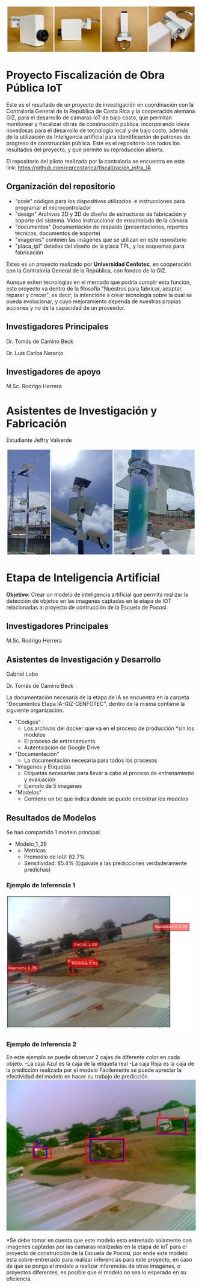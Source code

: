 ![camara IoT](https://github.com/Universidad-Cenfotec/Contraloria/blob/main/imagenes/header.JPG)
# Proyecto Fiscalización de Obra Pública IoT

Este es el resultado de un proyecto de investigación en coordinación con la Contraloría General de la República de Costa Rica y la cooperación alemana GIZ, para el desarrollo de cámaras IoT de bajo costo, que permitan monitorear y fiscalizar obras de construcción pública, incorporando ideas novedosas para el desarrollo de tecnología local y de bajo costo, además de la utilización de Inteligencia artificial para identificación de patrones de progreso de construcción pública. Este es el repositorio con todos los resultados del proyecto, y que permite su reproducción abierta.

El repositorio del piloto realizado por la contraloría se encuentra en este link:
https://github.com/cgrcostarica/fiscalizacion_infra_IA

## Organización del repositorio
- "code" códigos para los dispositivos utilizados. e instrucciones para programar el microcontrolador
- "design" Archivos 2D y 3D de diseño de estructuras de fabricación y soporte del sistema. Video instruccional de ensamblado de la cámara
- "documentos" Documentación de respaldo (presentaciones, reportes técnicos, documentos de soporte)
- "imagenes" conteien las imágenes que se utilizan en este repositorio
- "placa_tpl" detalles del diseño de la placa TPL, y los esquemas para fabricación


Estes es un proyecto realizado por **Universidad Cenfotec**, en cooperación con la Contraloría General de la República, con fondos de la GIZ.

Aunque exiten tecnologías en el mercado que podría cumplir esta función, este proyecto va dentro de la filosofía "Nuestros para fabricar, adaptar, reparar y crecer", es decir, la intencióne s crear tecnología sobre la cual se pueda evolucionar, y cuyo mejoramiento dependa de nuestras propias acciones y no de la capacidad de un proveedor.

## Investigadores Principales

Dr. Tomás de Camino Beck

Dr. Luis Carlos Naranjo

## Investigadores de apoyo

M.Sc. Rodrigo Herrera

# Asistentes de Investigación y Fabricación

Estudiante Jeffry Valverde

![Camaras Instaladas](https://github.com/Universidad-Cenfotec/Contraloria/blob/main/imagenes/footer.JPG)

# Etapa de Inteligencia Artificial

**Objetivo:** Crear un modelo de inteligencia artificial que permita realizar la detección de objetos en las imagenes captadas en la etapa de IOT relacionadas al proyecto de contrucción de la Escuela de Pocosi. 

## Investigadores Principales
M.Sc. Rodrigo Herrera

## Asistentes de Investigación y Desarrollo
Gabriel Lobo

Dr. Tomás de Camino Beck

La documentación necesaria de la etapa de IA se encuentra en la carpeta "Documentos Etapa IA-GIZ-CENFOTEC", dentro de la misma contiene la siguiente organización.
- "Códigos" :
  - Los archivos del docker que va en el proceso de producción *sin los modelos
  - El proceso de entrenamiento
  - Autenticación de Google Drive
- "Documentación"
  - La documentación necesaria para todos los procesos
- "Imagenes y Etiquetas
  - Etiquetas necesarias para llevar a cabo el proceso de entrenamiento y evaluación
  - Ejemplo de 5 imagenes
- "Modelos"
  - Contiene un txt que indica donde se puede encontrar los modelos
 
## Resultados de Modelos

Se han compartido 1 modelo principal. 
 - Modelo_1_29
 - - Metricas
   - Promedio de IoU: 82.7%
   - Sensitividad: 85.4% (Equivale a las predicciones verdaderamente predichas)

### Ejemplo de Inferencia 1
![Ejemplo de Inferencia](https://github.com/Universidad-Cenfotec/Contraloria/blob/main/imagenes/Ejemplo_Inferencia.jpg) 


### Ejemplo de Inferencia 2
En este ejemplo se puede observar 2 cajas de diferente color en cada objeto. 
-La caja Azul es la caja de la etiqueta real
-La caja Roja es la caja de la predicción realizada por el modelo
Fácilemente se puede apreciar la efectividad del modelo en hacer su trabajo de predicción. 
![Ejemplo 2 de Inferencia](https://github.com/Universidad-Cenfotec/Contraloria/blob/main/imagenes/Ejemplo_Inferencia2.jpg)

*Se debe tomar en cuenta que este modelo esta entrenado solamente con imagenes captadas por las camaras realizadas en la etapa de IoT para el proyecto de construcción de la Escuela de Pocosí, por ende este modelo esta sobre-entrenado para realizar inferencias para este proyecto, en caso de que se ponga el modelo a realizar inferencias de otras imagenes, o proyectos diferentes, es posible que el modelo no sea lo esperado en su eficiencia.
